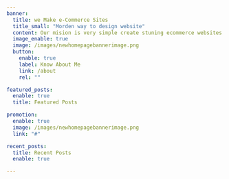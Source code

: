 ```yaml
---
banner:
  title: we Make e-Commerce Sites
  title_small: "Morden way to design website"
  content: Our mision is very simple create stuning ecommerce websites on latest technologies .
  image_enable: true
  image: /images/newhomepagebannerimage.png
  button:
    enable: true
    label: Know About Me
    link: /about
    rel: ""

featured_posts:
  enable: true
  title: Featured Posts

promotion:
  enable: true
  image: /images/newhomepagebannerimage.png
  link: "#"

recent_posts:
  title: Recent Posts
  enable: true

---
```

